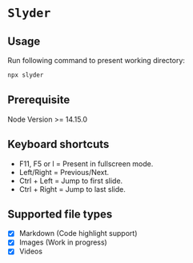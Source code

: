 # `Slyder`

## Usage
Run following command to present working directory:
```sh
npx slyder
```

## Prerequisite
Node Version >= 14.15.0

## Keyboard shortcuts
- F11, F5 or l = Present in fullscreen mode.
- Left/Right = Previous/Next.
- Ctrl + Left = Jump to first slide.
- Ctrl + Right = Jump to last slide.

## Supported file types
* [x] Markdown (Code highlight support)
* [x] Images (Work in progress)
* [x] Videos